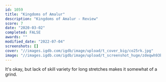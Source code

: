 ```yaml
---
id: 1059
title: "Kingdoms of Amalur"
description: "Kingdoms of Amalur - Review"
score: 7
date: "2020-03-02"
completed: FALSE
awards: ""
modified_date: "2022-07-04"
screenshots: []
cover: "//images.igdb.com/igdb/image/upload/t_cover_big/co25rk.jpg"
image: "//images.igdb.com/igdb/image/upload/t_screenshot_huge/zdeqwh93bpcpz6bw9ioo.jpg"
---
```

It's okay, but lack of skill variety for long stretches makes it somewhat of a grind.